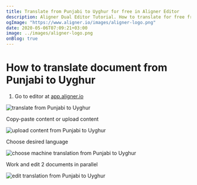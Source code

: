 ```yaml
---
title: Translate from Punjabi to Uyghur for free in Aligner Editor
description: Aligner Dual Editor Tutorial. How to translate for free from Punjabi to Uyghur. Aligner is multilingual document management platform. 
ogImage: "https://www.aligner.io/images/aligner-logo.png"
date: 2020-05-06T07:09:21+03:00
image: ../images/aligner-logo.png
onBlog: true
---
```


# How to translate document from Punjabi to Uyghur

1. Go to editor at [app.aligner.io](https://app.aligner.io "Aligner App web page")

![translate from Punjabi to Uyghur](../aligner-blank-editor.png "translate from Punjabi to Uyghur")

Copy-paste content or upload content

![upload content from Punjabi to Uyghur](../aligner-uploaded-document.png "upload content from Punjabi to Uyghur")

Choose desired language

![choose machine translation from Punjabi to Uyghur](../aligner-language-dropdown.png "choose machine translation from Punjabi to Uyghur")

Work and edit 2 documents in parallel

![edit translation from Punjabi to Uyghur](../aligner-double-sitded-editor.png "edit translation from Punjabi to Uyghur")

